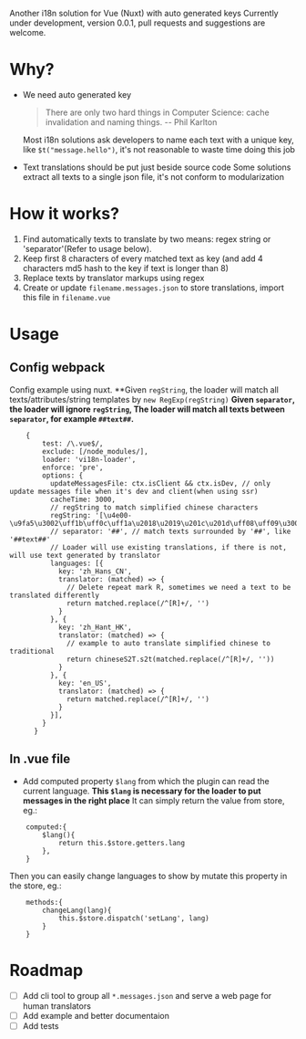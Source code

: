 Another i18n solution for Vue (Nuxt) with auto generated keys 
Currently under development, version 0.0.1, pull requests and suggestions are welcome.

# Why?
* We need auto generated key
    > There are only two hard things in Computer Science: cache invalidation and naming things. -- Phil Karlton
    
    Most i18n solutions ask developers to name each text with a unique key, like `$t("message.hello")`, it's not reasonable to waste time doing this job 
* Text translations should be put just beside source code
    Some solutions extract all texts to a single json file, it's not conform to modularization

# How it works?
1. Find automatically texts to translate by two means: regex string or 'separator'(Refer to usage below). 
2. Keep first 8 characters of every matched text as key (and add 4 characters md5 hash to the key if text is longer than 8)
3. Replace texts by translator markups using regex
4. Create or update `filename.messages.json` to store translations, import this file in `filename.vue`

# Usage

## Config webpack
Config example using nuxt.
**Given `regString`, the loader will match all texts/attributes/string templates by `new RegExp(regString)`
**Given `separator`, the loader will ignore `regString`, The loader will match all texts between `separator`, for example `##text##`.**
```
    {
        test: /\.vue$/,
        exclude: [/node_modules/],
        loader: 'vi18n-loader',
        enforce: 'pre',
        options: {
          updateMessagesFile: ctx.isClient && ctx.isDev, // only update messages file when it's dev and client(when using ssr)
          cacheTime: 3000,
          // regString to match simplified chinese characters
          regString: '[\u4e00-\u9fa5\u3002\uff1b\uff0c\uff1a\u2018\u2019\u201c\u201d\uff08\uff09\u3001\uff1f\uff01\ufe15\u300a\u300b]+',
          // separator: '##', // match texts surrounded by '##', like '##text##'
          // Loader will use existing translations, if there is not, will use text generated by translator
          languages: [{
            key: 'zh_Hans_CN',
            translator: (matched) => {
              // Delete repeat mark R, sometimes we need a text to be translated differently
              return matched.replace(/^[R]+/, '')
            }
          }, {
            key: 'zh_Hant_HK',
            translator: (matched) => {
              // example to auto translate simplified chinese to traditional
              return chineseS2T.s2t(matched.replace(/^[R]+/, ''))
            }
          }, {
            key: 'en_US',
            translator: (matched) => {
              return matched.replace(/^[R]+/, '')
            }
          }],
        }
      }
```
## In .vue file
* Add computed property `$lang` from which the plugin can read the current language.
**This `$lang` is necessary for the loader to put messages in the right place**
It can simply return the value from store, eg.:
```
    computed:{
        $lang(){
            return this.$store.getters.lang
        },
    }
```
Then you can easily change languages to show by mutate this property in the store, eg.:
```
    methods:{
        changeLang(lang){
            this.$store.dispatch('setLang', lang)
        }
    }
```

# Roadmap
- [ ] Add cli tool to group all `*.messages.json` and serve a web page for human translators
- [ ] Add example and better documentaion
- [ ] Add tests
